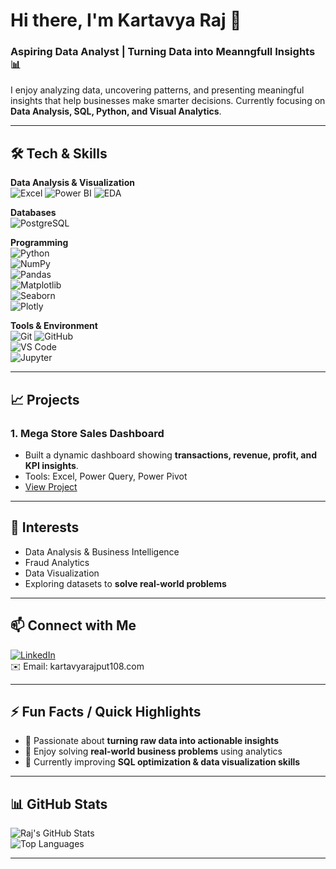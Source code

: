 # Hi there, I'm Kartavya Raj 👋

### Aspiring Data Analyst | Turning Data into Meanngfull Insights 📊

I enjoy analyzing data, uncovering patterns, and presenting meaningful insights that help businesses make smarter decisions. Currently focusing on **Data Analysis, SQL, Python, and Visual Analytics**.

---

## 🛠️ Tech & Skills

**Data Analysis & Visualization**  
![Excel](https://img.shields.io/badge/Excel-217346?style=for-the-badge&logo=microsoft-excel&logoColor=white) 
![Power BI](https://img.shields.io/badge/Power_BI-F2C811?style=for-the-badge&logo=microsoft-power-bi&logoColor=black) 
![EDA](https://img.shields.io/badge/EDA-4B0082?style=for-the-badge&logo=data:image/png;base64,iVBORw0KGgo)  

**Databases**  
![PostgreSQL](https://img.shields.io/badge/PostgreSQL-316192?style=for-the-badge&logo=postgresql&logoColor=white)  

**Programming**  
![Python](https://img.shields.io/badge/Python-3776AB?style=for-the-badge&logo=python&logoColor=white)  
![NumPy](https://img.shields.io/badge/NumPy-013243?style=for-the-badge)  
![Pandas](https://img.shields.io/badge/Pandas-150458?style=for-the-badge)  
![Matplotlib](https://img.shields.io/badge/Matplotlib-F1A53B?style=for-the-badge)  
![Seaborn](https://img.shields.io/badge/Seaborn-4C77A0?style=for-the-badge)  
![Plotly](https://img.shields.io/badge/Plotly-3F4F75?style=for-the-badge)  

**Tools & Environment**  
![Git](https://img.shields.io/badge/Git-F05032?style=for-the-badge&logo=git&logoColor=white) 
![GitHub](https://img.shields.io/badge/GitHub-181717?style=for-the-badge&logo=github&logoColor=white)  
![VS Code](https://img.shields.io/badge/VS_Code-007ACC?style=for-the-badge&logo=visual-studio-code&logoColor=white)  
![Jupyter](https://img.shields.io/badge/Jupyter-F37626?style=for-the-badge&logo=jupyter&logoColor=white)  

---

## 📈 Projects

### 1. **Mega Store Sales Dashboard**
- Built a dynamic dashboard showing **transactions, revenue, profit, and KPI insights**.  
- Tools: Excel, Power Query, Power Pivot
- [View Project](#)
  
---

## 🌟 Interests

- Data Analysis & Business Intelligence  
- Fraud Analytics
- Data Visualization
- Exploring datasets to **solve real-world problems**  

---

## 📫 Connect with Me

[![LinkedIn](https://img.shields.io/badge/LinkedIn-0A66C2?style=for-the-badge&logo=linkedin&logoColor=white)](www.linkedin.com/in/kartavyaraj)  
✉️ Email: kartavyarajput108.com  

---

## ⚡ Fun Facts / Quick Highlights

- 🔹 Passionate about **turning raw data into actionable insights**  
- 🔹 Enjoy solving **real-world business problems** using analytics  
- 🔹 Currently improving **SQL optimization & data visualization skills**  

---

## 📊 GitHub Stats

![Raj's GitHub Stats](https://github-readme-stats.vercel.app/api?username=kartavyaraj&show_icons=true&theme=radical)  
![Top Languages](https://github-readme-stats.vercel.app/api/top-langs/?username=kartavyaraj&layout=compact&theme=radical)  

---

